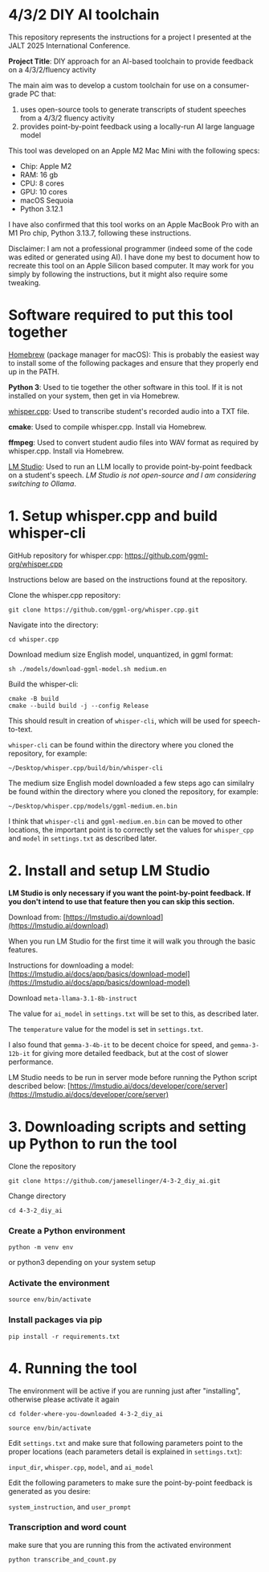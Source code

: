 # 4/3/2 DIY AI toolchain

This repository represents the instructions for a project I presented at the JALT 2025 International Conference.

**Project Title**: DIY approach for an AI-based toolchain to provide feedback on a 4/3/2/fluency activity

The main aim was to develop a custom toolchain for use on a consumer-grade PC that:

1. uses open-source tools to generate transcripts of student speeches from a 4/3/2 fluency activity
2. provides point-by-point feedback using a locally-run AI large language model

This tool was developed on an Apple M2 Mac Mini with the following specs:

- Chip: Apple M2
- RAM: 16 gb
- CPU: 8 cores
- GPU: 10 cores
- macOS Sequoia
- Python 3.12.1

I have also confirmed that this tool works on an Apple MacBook Pro with an M1 Pro chip, Python 3.13.7, following these instructions.

Disclaimer: I am not a professional programmer (indeed some of the code was edited or generated using AI). I have done my best to document how to recreate this tool on an Apple Silicon based computer. It may work for you simply by following the instructions, but it might also require some tweaking.

# Software required to put this tool together

[Homebrew](https://brew.sh) (package manager for macOS): This is probably the easiest way to install some of the following packages and ensure that they properly end up in the PATH.

**Python 3**: Used to tie together the other software in this tool. If it is not installed on your system, then get in via Homebrew.

[whisper.cpp](https://github.com/ggml-org/whisper.cpp): Used to transcribe student's recorded audio into a TXT file.

**cmake**: Used to compile whisper.cpp. Install via Homebrew.

**ffmpeg**: Used to convert student audio files into WAV format as required by whisper.cpp. Install via Homebrew.

[LM Studio](https://lmstudio.ai): Used to run an LLM locally to provide point-by-point feedback on a student's speech. *LM Studio is not open-source and I am considering switching to Ollama*.

# 1. Setup whisper.cpp and build whisper-cli

GitHub repository for whisper.cpp: https://github.com/ggml-org/whisper.cpp

Instructions below are based on the instructions found at the repository. 

Clone the whisper.cpp repository:

```
git clone https://github.com/ggml-org/whisper.cpp.git
```

Navigate into the directory:

```
cd whisper.cpp
```

Download medium size English model, unquantized, in ggml format:

```
sh ./models/download-ggml-model.sh medium.en
```

Build the whisper-cli:

```
cmake -B build
cmake --build build -j --config Release
```

This should result in creation of ```whisper-cli```, which will be used for speech-to-text.

```whisper-cli``` can be found within the directory where you cloned the repository, for example:

```
~/Desktop/whisper.cpp/build/bin/whisper-cli
```

The medium size English model downloaded a few steps ago can similalry be found within the directory where you cloned the repository, for example:

```
~/Desktop/whisper.cpp/models/ggml-medium.en.bin
```

I think that ```whisper-cli``` and ```ggml-medium.en.bin``` can be moved to other locations, the important point is to correctly set the values for ```whisper_cpp``` and ```model``` in ```settings.txt``` as described later.

# 2. Install and setup LM Studio

**LM Studio is only necessary if you want the point-by-point feedback. If you don't intend to use that feature then you can skip this section.**

Download from: [https://lmstudio.ai/download](https://lmstudio.ai/download)

When you run LM Studio for the first time it will walk you through the basic features.

Instructions for downloading a model: [https://lmstudio.ai/docs/app/basics/download-model](https://lmstudio.ai/docs/app/basics/download-model)

Download ```meta-llama-3.1-8b-instruct```

The value for ```ai_model``` in ```settings.txt``` will be set to this, as described later.

The ```temperature``` value for the model is set in ```settings.txt```.

I also found that ```gemma-3-4b-it``` to be decent choice for speed, and ```gemma-3-12b-it``` for giving more detailed feedback, but at the cost of slower performance.

LM Studio needs to be run in server mode before running the Python script described below: [https://lmstudio.ai/docs/developer/core/server](https://lmstudio.ai/docs/developer/core/server)

# 3. Downloading scripts and setting up Python to run the tool

Clone the repository

```
git clone https://github.com/jamesellinger/4-3-2_diy_ai.git
```

Change directory

```
cd 4-3-2_diy_ai
```
### Create a Python environment

```
python -m venv env
```

or python3 depending on your system setup

### Activate the environment

```
source env/bin/activate
```

### Install packages via pip
```
pip install -r requirements.txt
```

# 4. Running the tool

The environment will be active if you are running just after "installing", otherwise please activate it again

```
cd folder-where-you-downloaded 4-3-2_diy_ai
```

```
source env/bin/activate
```

Edit ```settings.txt``` and make sure that following parameters point to the proper locations (each parameters detail is explained in ```settings.txt```):

```input_dir```, ```whisper.cpp```, ```model```, and ```ai_model```

Edit the following parameters to make sure the point-by-point feedback is generated as you desire:

```system_instruction```, and ```user_prompt```

### Transcription and word count

make sure that you are running this from the activated environment

```
python transcribe_and_count.py
```
